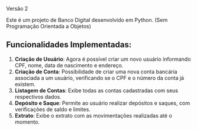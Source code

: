 Versão 2

Este é um projeto de Banco Digital desenvolvido em Python. (Sem Programação Orientada a Objetos)

## Funcionalidades Implementadas:

1. **Criação de Usuário**: Agora é possível criar um novo usuário informando CPF, nome, data de nascimento e endereço.
2. **Criação de Conta**: Possibilidade de criar uma nova conta bancária associada a um usuário, verificando se o CPF e o número da conta já existem.
3. **Listagem de Contas**: Exibe todas as contas cadastradas com seus respectivos dados.
4. **Depósito e Saque**: Permite ao usuário realizar depósitos e saques, com verificações de saldo e limites.
5. **Extrato**: Exibe o extrato com as movimentações realizadas até o momento.
